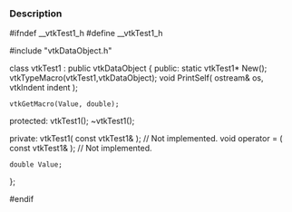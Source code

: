 ### Description
<source lang="cpp">
#ifndef __vtkTest1_h
#define __vtkTest1_h

#include "vtkDataObject.h"

class vtkTest1 : public vtkDataObject
{
  public:
    static vtkTest1* New();
    vtkTypeMacro(vtkTest1,vtkDataObject);
    void PrintSelf( ostream& os, vtkIndent indent );

    vtkGetMacro(Value, double);
    
  protected:
    vtkTest1();
    ~vtkTest1();

  private:
    vtkTest1( const vtkTest1& ); // Not implemented.
    void operator = ( const vtkTest1& ); // Not implemented.
    
    double Value;
};

#endif 
</source>
